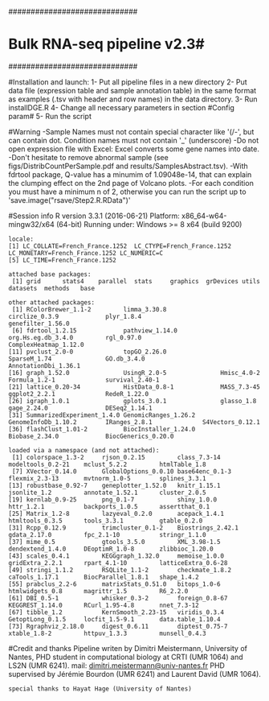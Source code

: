 ﻿#############################
# Bulk RNA-seq pipeline v2.3#
#############################

#Installation and launch:
	1- Put all pipeline files in a new directory
	2- Put data file (expression table and sample annotation table) in the same format as examples (.tsv with header and row names) in the data directory.
	3- Run installDGE.R
	4- Change all necessary parameters in section #Config param#
	5- Run the script

#Warning
	-Sample Names must not contain special character like '(/-', but can contain dot. Condition names must not contain '_' (underscore)
	-Do not open expression file with Excel: Excel converts some gene names into date.
	-Don't hesitate to remove abnormal sample (see figs/DistribCountPerSample.pdf and results/SamplesAbstract.tsv).
	-With fdrtool package, Q-value has a minumim of 1.09048e-14, that can explain the clumping effect on the 2nd page of Volcano plots.
	-For each condition you must have a minimum n of 2, otherwise you can run the script up to 'save.image("rsave/Step2.R.RData")'

#Session info
	R version 3.3.1 (2016-06-21)
	Platform: x86_64-w64-mingw32/x64 (64-bit)
	Running under: Windows >= 8 x64 (build 9200)

	locale:
	[1] LC_COLLATE=French_France.1252  LC_CTYPE=French_France.1252    LC_MONETARY=French_France.1252 LC_NUMERIC=C                  
	[5] LC_TIME=French_France.1252    

	attached base packages:
	 [1] grid      stats4    parallel  stats     graphics  grDevices utils     datasets  methods   base     

	other attached packages:
	 [1] RColorBrewer_1.1-2         limma_3.30.8               circlize_0.3.9             plyr_1.8.4                 genefilter_1.56.0         
	 [6] fdrtool_1.2.15             pathview_1.14.0            org.Hs.eg.db_3.4.0         rgl_0.97.0                 ComplexHeatmap_1.12.0     
	[11] pvclust_2.0-0              topGO_2.26.0               SparseM_1.74               GO.db_3.4.0                AnnotationDbi_1.36.1      
	[16] graph_1.52.0               UsingR_2.0-5               Hmisc_4.0-2                Formula_1.2-1              survival_2.40-1           
	[21] lattice_0.20-34            HistData_0.8-1             MASS_7.3-45                ggplot2_2.2.1              RedeR_1.22.0              
	[26] igraph_1.0.1               gplots_3.0.1               glasso_1.8                 gage_2.24.0                DESeq2_1.14.1             
	[31] SummarizedExperiment_1.4.0 GenomicRanges_1.26.2       GenomeInfoDb_1.10.2        IRanges_2.8.1              S4Vectors_0.12.1          
	[36] flashClust_1.01-2          BiocInstaller_1.24.0       Biobase_2.34.0             BiocGenerics_0.20.0       

	loaded via a namespace (and not attached):
	 [1] colorspace_1.3-2     rjson_0.2.15         class_7.3-14         modeltools_0.2-21    mclust_5.2.2         htmlTable_1.8       
	 [7] XVector_0.14.0       GlobalOptions_0.0.10 base64enc_0.1-3      flexmix_2.3-13       mvtnorm_1.0-5        splines_3.3.1       
	[13] robustbase_0.92-7    geneplotter_1.52.0   knitr_1.15.1         jsonlite_1.2         annotate_1.52.1      cluster_2.0.5       
	[19] kernlab_0.9-25       png_0.1-7            shiny_1.0.0          httr_1.2.1           backports_1.0.5      assertthat_0.1      
	[25] Matrix_1.2-8         lazyeval_0.2.0       acepack_1.4.1        htmltools_0.3.5      tools_3.3.1          gtable_0.2.0        
	[31] Rcpp_0.12.9          trimcluster_0.1-2    Biostrings_2.42.1    gdata_2.17.0         fpc_2.1-10           stringr_1.1.0       
	[37] mime_0.5             gtools_3.5.0         XML_3.98-1.5         dendextend_1.4.0     DEoptimR_1.0-8       zlibbioc_1.20.0     
	[43] scales_0.4.1         KEGGgraph_1.32.0     memoise_1.0.0        gridExtra_2.2.1      rpart_4.1-10         latticeExtra_0.6-28 
	[49] stringi_1.1.2        RSQLite_1.1-2        checkmate_1.8.2      caTools_1.17.1       BiocParallel_1.8.1   shape_1.4.2         
	[55] prabclus_2.2-6       matrixStats_0.51.0   bitops_1.0-6         htmlwidgets_0.8      magrittr_1.5         R6_2.2.0            
	[61] DBI_0.5-1            whisker_0.3-2        foreign_0.8-67       KEGGREST_1.14.0      RCurl_1.95-4.8       nnet_7.3-12         
	[67] tibble_1.2           KernSmooth_2.23-15   viridis_0.3.4        GetoptLong_0.1.5     locfit_1.5-9.1       data.table_1.10.4   
	[73] Rgraphviz_2.18.0     digest_0.6.11        diptest_0.75-7       xtable_1.8-2         httpuv_1.3.3         munsell_0.4.3       

#Credit and thanks
	Pipeline writen by Dimitri Meistermann, University of Nantes, PHD student in computational biology
	at CRTI (UMR 1064) and LS2N (UMR 6241).
	mail: dimitri.meistermann@univ-nantes.fr
	PHD supervised by Jérémie Bourdon (UMR 6241) and Laurent David (UMR 1064).
	
	special thanks to Hayat Hage (University of Nantes)